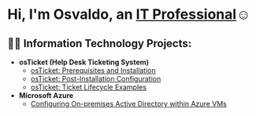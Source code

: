 <h1>Hi, I'm Osvaldo, an <a href="https://linkedin.com/in/Josh">IT Professional</a>☺</h1>

<h2>👨‍💻 Information Technology Projects:</h2>

- <b>osTicket (Help Desk Ticketing System)</b>
  - [osTicket: Prerequisites and Installation](https://github.com/Oarroyo805/osticket-prereqs)
  - [osTicket: Post-Installation Configuration](https://github.com/Oarroyo805/post-install)
  - [osTicket: Ticket Lifecycle Examples](https://github.com/Oarroyo805/ticket-lifecycle)
- <b>Microsoft Azure</b>
  - [Configuring On-premises Active Directory within Azure VMs](https://github.com/Oarroyo805/ActiveDirectory)
 



[linkedin]: https://linkedin.com/in/osvaldo-arroyo-343519108
